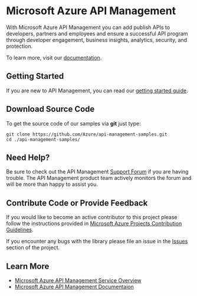 # Microsoft Azure API Management

With Microsoft Azure API Management you can add publish APIs to developers, partners and employees and ensure a successful API program through developer engagement, business insights, analytics, security, and protection.

To learn more, visit our [documentation](http://azure.microsoft.com/en-us/documentation/services/api-management/).

## Getting Started

If you are new to API Management, you can read our [getting started guide](http://azure.microsoft.com/en-us/documentation/articles/api-management-get-started/).

## Download Source Code

To get the source code of our samples via **git** just type:

    git clone https://github.com/Azure/api-management-samples.git
    cd ./api-management-samples/



## Need Help?

Be sure to check out the API Management [Support Forum](http://go.microsoft.com/fwlink/?linkid=398235&clcid=0x409) if you are having trouble. The API Management product team actively monitors the forum and will be more than happy to assist you.

## Contribute Code or Provide Feedback

If you would like to become an active contributor to this project please follow the instructions provided in [Microsoft Azure Projects Contribution Guidelines](http://azure.github.com/guidelines.html).

If you encounter any bugs with the library please file an issue in the [Issues](https://github.com/Azure/azure-api-management-samples/issues) section of the project.

## Learn More
* [Microsoft Azure API Management Service Overview](http://azure.microsoft.com/en-us/services/api-management/)
* [Microsoft Azure API Management Documentaion](http://azure.microsoft.com/en-us/documentation/services/api-management/)